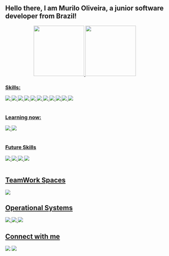 ## Hello there, I am Murilo Oliveira, a junior software developer from Brazil!
<div align="center">
  <a href="https://github.com/murilonobrega8">
  <img height="160em" src="https://github-readme-stats.vercel.app/api?username=murilonobrega8&show_icons=true&theme=tokyonight&include_all_commits=true&count_private=true"/>
  <img height="160em" src="https://github-readme-stats.vercel.app/api/top-langs/?username=murilonobrega8&layout=compact&langs_count=7&theme=tokyonight"/>
</div>
  
  ### Skills:
  
  <div>
<img src="https://img.shields.io/badge/Lógica_Básica-00000F?style=for-the-badge&logo=logical&logoColor=white"/>
    <img src="https://img.shields.io/badge/Algoritmos-1572B6?style=for-the-badge&logo=algoritm&logoColor=white"/>
    <img src="https://img.shields.io/badge/Integrações_de_MKTplaces-CD8B02?style=for-the-badge&logo=erpbling&logoColor=white"/>
    <img src="https://img.shields.io/badge/VisualG-1cee28?style=for-the-badge&logo=visualg&logoColor=black"/>
    <img src="https://img.shields.io/badge/Git-d43423?style=for-the-badge&logo=git&logoColor=black"/>
    <img src="https://img.shields.io/badge/GitHub_Desktop-8e1783?style=for-the-badge&logo=github&logoColor=black"/>
    <img src="https://img.shields.io/badge/VS_Code-%230077B5?style=for-the-badge&logo=vscode&logoColor=black"/>
    <img src="https://img.shields.io/badge/Eclipse-ED8B00?style=for-the-badge&logo=eclipse&logoColor=white"/>
    <img src="https://img.shields.io/badge/GNU_Linux_Básico-81BF9A?style=for-the-badge&logo=gnulinux&logoColor=black"/>
    <img src="https://img.shields.io/badge/ERP's-1112B2?style=for-the-badge&logo=erp&logoColor=black"/>
    <img src="https://img.shields.io/badge/LibreOffice-E34F26?style=for-the-badge&logo=libreoffice&logoColor=white"/>
</div>   <br/>      
  
  ### Learning now:
   
  <div>
<img src="https://img.shields.io/badge/Java-ED8B00?style=for-the-badge&logo=Java&logoColor=white"/>
    <img src="https://img.shields.io/badge/Java_Poo-%230077B5?style=for-the-badge&logo=javapoo&logoColor=black"/>
</div>   <br/>      
  
  ### Future Skills
  
  <div>
<img src="https://img.shields.io/badge/HTML5-E34F26?style=for-the-badge&logo=html5&logoColor=white"/>
    <img src="https://img.shields.io/badge/CSS3-1572B6?style=for-the-badge&logo=css3&logoColor=white"/>
    <img src="https://img.shields.io/badge/JavaScript-F7DF1E?style=for-the-badge&logo=javascript&logoColor=black"/>
    <img src="https://img.shields.io/badge/MySQL-00000F?style=for-the-badge&logo=mysql&logoColor=white"/>
</div>   <br/>  
  
## TeamWork Spaces

<div>
<img src="https://img.shields.io/badge/Estoke_Comércio-F7DF1E?style=for-the-badge&logo=estokecomercio&logoColor=blue"/>
</div>

## Operational Systems

<div>
      <img src="https://img.shields.io/badge/Ubuntu-E95420?style=for-the-badge&logo=ubuntu&logoColor=white"/>
  <img src="https://img.shields.io/badge/Linux_Mint-22c10f?style=for-the-badge&logo=linuxmint&logoColor=white"/>
  <img src="https://img.shields.io/badge/Windows-0078D6?style=for-the-badge&logo=windows&logoColor=white"/>
</div>

 ## Connect with me
<div> 

  <a href="https://www.linkedin.com/in/murilonobrega8/" target="_blank"><img src="https://img.shields.io/badge/-LinkedIn-%230077B5?style=for-the-badge&logo=linkedin&logoColor=white" target="_blank"></a> 
    <a href="https://www.facebook.com/murilonobrega88/" target="_blank"><img src="https://img.shields.io/badge/-Facebook-%230077B5?style=for-the-badge&logo=facebook&logoColor=white" target="_blank"></a> 

</div>
